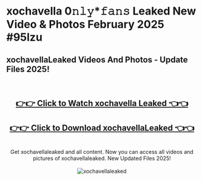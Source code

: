 # xochavella 0𝚗𝚕𝚢*𝚏𝚊𝚗𝚜 Leaked New Video & Photos February 2025 #95lzu

<h2>xochavellaLeaked Videos And Photos - Update Files 2025!</h2>
<br>
<div align="center">
<h2><a href="https://mediaupload.pro?title=xochavella&ref=11F" rel="nofollow">👉👉 Click to Watch xochavella Leaked 👈👈</a></h2>
<h2><a href="https://mediaupload.pro?title=xochavella&ref=11F" rel="nofollow">👉👉 Click to Download xochavellaLeaked 👈👈</a></h2>
<br>
Get xochavellaleaked and all content. Now you can access all videos and pictures of xochavellaleaked. New Updated Files 2025!
<br>
<br>
<a href="https://mediaupload.pro?title=xochavella&ref=11F" rel="nofollow" data-target="animated-image.originalLink"><img src="https://i.ibb.co/Gkj2r4b/banner.png" alt="xochavellaleaked" style="max-width: 100%; display: inline-block;" data-target="animated-image.originalImage"></a>
</div>
<br>

